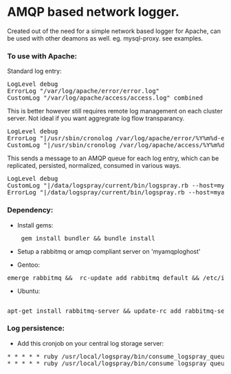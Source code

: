 # AMQP based network logger.

Created out of the need for a simple network based logger for Apache, can be used with other deamons as well. eg. mysql-proxy. see examples. 

### To use with Apache:

Standard log entry:

<pre>
LogLevel debug
ErrorLog "/var/log/apache/error/error.log"
CustomLog "/var/log/apache/access/access.log" combined
</pre>

This is better however still requires remote log management on each cluster server. Not ideal if you want aggregrate log flow transparancy.

<pre>
LogLevel debug
ErrorLog "|/usr/sbin/cronolog /var/log/apache/error/%Y%m%d-error.log"
CustomLog "|/usr/sbin/cronolog /var/log/apache/access/%Y%m%d-access.log" combined
</pre>

This sends a message to an AMQP queue for each log entry, which can be replicated, persisted, normalized, consumed in various ways.

<pre>
LogLevel debug
CustomLog "|/data/logspray/current/bin/logspray.rb --host=myamqploghost --queue=apache_access_log" combined
ErrorLog "|/data/logspray/current/bin/logspray.rb --host=myamqploghost --queue=apache_error_log"
</pre>

### Dependency: 
- Install gems: <pre> gem install bundler && bundle install </pre>
- Setup a rabbitmq or amqp compliant server on 'myamqploghost'

- Gentoo:
<pre>
emerge rabbitmq &&  rc-update add rabbitmq default && /etc/init.d/rabbitmq start 
</pre>
- Ubuntu:
<pre> 
apt-get install rabbitmq-server && update-rc add rabbitmq-server && /etc/init.d/rabbitmq-server start 
</pre>


### Log persistence: 
- Add this cronjob on your central log storage server:

<pre>* * * * * ruby /usr/local/logspray/bin/consume_logspray_queue.rb --host=myamqploghost --queue=apache_access_log
* * * * * ruby /usr/local/logspray/bin/consume_logspray_queue.rb --host=myamqploghost --queue=apache_error_log</pre>
